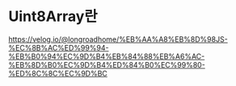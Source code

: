 # Uint8Array란

https://velog.io/@longroadhome/%EB%AA%A8%EB%8D%98JS-%EC%8B%AC%ED%99%94-%EB%B0%94%EC%9D%B4%EB%84%88%EB%A6%AC-%EB%8D%B0%EC%9D%B4%ED%84%B0%EC%99%80-%ED%8C%8C%EC%9D%BC